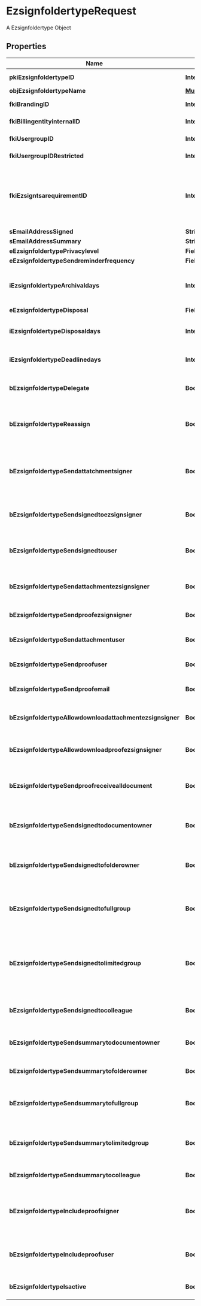 

# EzsignfoldertypeRequest

A Ezsignfoldertype Object

## Properties

| Name | Type | Description | Notes |
|------------ | ------------- | ------------- | -------------|
|**pkiEzsignfoldertypeID** | **Integer** | The unique ID of the Ezsignfoldertype. |  [optional] |
|**objEzsignfoldertypeName** | [**MultilingualEzsignfoldertypeName**](MultilingualEzsignfoldertypeName.md) |  |  |
|**fkiBrandingID** | **Integer** | The unique ID of the Branding |  |
|**fkiBillingentityinternalID** | **Integer** | The unique ID of the Billingentityinternal. |  [optional] |
|**fkiUsergroupID** | **Integer** | The unique ID of the Usergroup |  [optional] |
|**fkiUsergroupIDRestricted** | **Integer** | The unique ID of the Usergroup |  [optional] |
|**fkiEzsigntsarequirementID** | **Integer** | The unique ID of the Ezsigntsarequirement.  Determine if a Time Stamping Authority should add a timestamp on each of the signature. Valid values:  |Value|Description| |-|-| |1|No. TSA Timestamping will requested. This will make all signatures a lot faster since no round-trip to the TSA server will be required. Timestamping will be made using eZsign server&#39;s time.| |2|Best effort. Timestamping from a Time Stamping Authority will be requested but is not mandatory. In the very improbable case it cannot be completed, the timestamping will be made using eZsign server&#39;s time. **Additional fee applies**| |3|Mandatory. Timestamping from a Time Stamping Authority will be requested and is mandatory. In the very improbable case it cannot be completed, the signature will fail and the user will be asked to retry. **Additional fee applies**| |  [optional] |
|**sEmailAddressSigned** | **String** | The email address. |  [optional] |
|**sEmailAddressSummary** | **String** | The email address. |  [optional] |
|**eEzsignfoldertypePrivacylevel** | **FieldEEzsignfoldertypePrivacylevel** |  |  |
|**eEzsignfoldertypeSendreminderfrequency** | **FieldEEzsignfoldertypeSendreminderfrequency** |  |  [optional] |
|**iEzsignfoldertypeArchivaldays** | **Integer** | The number of days before the archival of Ezsignfolders created using this Ezsignfoldertype |  |
|**eEzsignfoldertypeDisposal** | **FieldEEzsignfoldertypeDisposal** |  |  |
|**iEzsignfoldertypeDisposaldays** | **Integer** | The number of days after the archival before the disposal of the Ezsignfolder |  [optional] |
|**iEzsignfoldertypeDeadlinedays** | **Integer** | The number of days to get all Ezsignsignatures |  |
|**bEzsignfoldertypeDelegate** | **Boolean** | Wheter if delegation of signature is allowed to another user or not |  [optional] |
|**bEzsignfoldertypeReassign** | **Boolean** | Wheter if Reassignment of signature is allowed to another signatory or not |  [optional] |
|**bEzsignfoldertypeSendattatchmentsigner** | **Boolean** | THIS FIELD WILL BE DELETED. Whether we send the Ezsigndocument and the proof as attachment in the email |  [optional] |
|**bEzsignfoldertypeSendsignedtoezsignsigner** | **Boolean** | Whether we send an email to Ezsignsigner  when document is completed |  [optional] |
|**bEzsignfoldertypeSendsignedtouser** | **Boolean** | Whether we send an email to User who signed when document is completed |  [optional] |
|**bEzsignfoldertypeSendattachmentezsignsigner** | **Boolean** | Whether we send the Ezsigndocument in the email to Ezsignsigner |  [optional] |
|**bEzsignfoldertypeSendproofezsignsigner** | **Boolean** | Whether we send the proof in the email to Ezsignsigner |  [optional] |
|**bEzsignfoldertypeSendattachmentuser** | **Boolean** | Whether we send the Ezsigndocument in the email to User |  [optional] |
|**bEzsignfoldertypeSendproofuser** | **Boolean** | Whether we send the proof in the email to User |  [optional] |
|**bEzsignfoldertypeSendproofemail** | **Boolean** | Whether we send the proof in the email to external recipient |  [optional] |
|**bEzsignfoldertypeAllowdownloadattachmentezsignsigner** | **Boolean** | Whether we allow the Ezsigndocument to be downloaded by an Ezsignsigner |  [optional] |
|**bEzsignfoldertypeAllowdownloadproofezsignsigner** | **Boolean** | Whether we allow the proof to be downloaded by an Ezsignsigner |  [optional] |
|**bEzsignfoldertypeSendproofreceivealldocument** | **Boolean** | Whether we send the proof to user and Ezsignsigner who receive all documents. |  [optional] |
|**bEzsignfoldertypeSendsignedtodocumentowner** | **Boolean** | Whether we send the signed Ezsigndocument to the Ezsigndocument&#39;s owner |  |
|**bEzsignfoldertypeSendsignedtofolderowner** | **Boolean** | Whether we send the signed Ezsigndocument to the Ezsignfolder&#39;s owner |  |
|**bEzsignfoldertypeSendsignedtofullgroup** | **Boolean** | Whether we send the signed Ezsigndocument to the Usergroup that has acces to all Ezsignfolders |  [optional] |
|**bEzsignfoldertypeSendsignedtolimitedgroup** | **Boolean** | THIS FIELD WILL BE DELETED. Whether we send the signed Ezsigndocument to the Usergroup that has acces to only their own Ezsignfolders |  [optional] |
|**bEzsignfoldertypeSendsignedtocolleague** | **Boolean** | Whether we send the signed Ezsigndocument to the colleagues |  |
|**bEzsignfoldertypeSendsummarytodocumentowner** | **Boolean** | Whether we send the summary to the Ezsigndocument&#39;s owner |  |
|**bEzsignfoldertypeSendsummarytofolderowner** | **Boolean** | Whether we send the summary to the Ezsignfolder&#39;s owner |  |
|**bEzsignfoldertypeSendsummarytofullgroup** | **Boolean** | Whether we send the summary to the Usergroup that has acces to all Ezsignfolders |  [optional] |
|**bEzsignfoldertypeSendsummarytolimitedgroup** | **Boolean** | Whether we send the summary to the Usergroup that has acces to only their own Ezsignfolders |  [optional] |
|**bEzsignfoldertypeSendsummarytocolleague** | **Boolean** | Whether we send the summary to the colleagues |  |
|**bEzsignfoldertypeIncludeproofsigner** | **Boolean** | THIS FIELD WILL BE DELETED. Whether we include the proof with the signed Ezsigndocument for Ezsignsigners |  [optional] |
|**bEzsignfoldertypeIncludeproofuser** | **Boolean** | Whether we include the proof with the signed Ezsigndocument for users |  |
|**bEzsignfoldertypeIsactive** | **Boolean** | Whether the Ezsignfoldertype is active or not |  |



